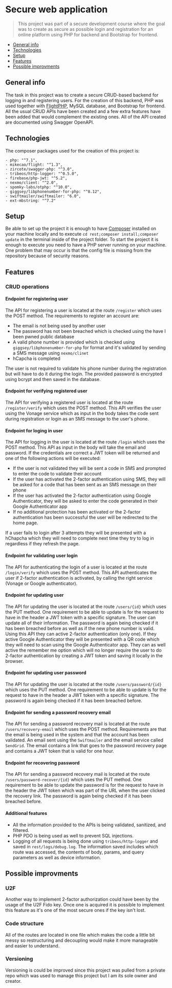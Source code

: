 # Secure web application

> This project was part of a secure development course where the goal was to create as secure as possible login and registration for an online platform using PHP for backend and Bootstrap for frontend.

- [General info](#general-info)
- [Technologies](#technologies)
- [Setup](#setup)
- [Features](#features)
- [Possible improvments](#possible-improvments)

## General info

The task in this project was to create a secure CRUD-based backend for logging in and registering users. For the creation of this backend, PHP was used together with [FlightPHP](https://flightphp.com/), MySQL database, and Bootstrap for frontend. All the usual CRUD APIs have been created and a few extra features have been added that would complement the existing ones. All of the API created are documented using Swagger OpenAPI.

## Technologies

The composer packages used for the creation of this project is:

    - php: "^7.1",
    - mikecao/flight: "^1.3",
    - zircote/swagger-php: "^3.0",
    - tribeos/http-logger: "^0.5.0",
    - firebase/php-jwt: "^5.2",
    - nexmo/client: "^2.0",
    - spomky-labs/otphp: "^10.0",
    - giggsey/libphonenumber-for-php: "^8.12",
    - swiftmailer/swiftmailer: "6.0",
    - ext-mbstring: "^7.2"

## Setup

Be able to set up the project it is enough to have [Composer](https://getcomposer.org/) installed on your machine locally and to execute `cd rest;composer install;composer update` in the terminal inside of the project folder. To start the project it is enough to execute you need to have a PHP server running on your machine. One problem that may occur is that the config file is missing from the repository because of security reasons.

## Features

### CRUD operations

#### Endpoint for registering user

The API for registering a user is located at the route `/register` which uses the POST method. The requirements to register an account are:

- The email is not being used by another user
- The password has not been breached which is checked using the have I been pwned public database
- A valid phone number is provided which is checked using `giggsey/libphonenumber-for-php` for format and it's validated by sending a SMS message using `nexmo/clinet`
- hCapcha is completed

The user is not required to validate his phone number during the registration but will have to do it during the login. The provided password is encrypted using bcrypt and then saved in the database.

#### Endpoint for verifying registered user

The API for verifying a registered user is located at the route `/register/verify` which uses the POST method. This API verifies the user using the Vonage service which as input in the body takes the code sent during registration or login as an SMS message to the user's phone.

#### Endpoint for loging in user

The API for logging in the user is located at the route `/login` which uses the POST method. This API as input in the body will take the email and password. If the credentials are correct a JWT token will be returned and one of the following actions will be executed:

- If the user is not validated they will be sent a code in SMS and prompted to enter the code to validate their account
- If the user has activated the 2-factor authentication using SMS, they will be asked for a code that has been sent as an SMS message on their phone
- If the user has activated the 2-factor authentication using Google Authenticator, they will be asked to enter the code generated in their Google Authenticator app
- If no additional protection has been activated or the 2-factor authentication has been successful the user will be redirected to the home page.

If a user fails to login after 3 attempts they will be presented with a hChapcha which they will need to complete next time they try to log in regardless if they refresh the page.

#### Endpoint for validating user login

The API for authenticating the login of a user is located at the route `/login/verify` which uses the POST method. This API authenticates the user if 2-factor authentication is activated, by calling the right service (Vonage or Google authenticator).

#### Endpoint for updating user

The API for updating the user is located at the route `/users/{id}` which uses the PUT method. One requirement to be able to update is for the request to have in the header a JWT token with a specific signature. The user can update all of their information. The password is again being checked if it has been breached before as well as if the new phone number is valid. Using this API they can active 2-factor authentication (only one). If they active Google Authenticator they will be presented with a QR code which they will need to scan using the Google Authenticator app. They can as well active the remember me option which will no longer require the user to do 2-factor authentication by creating a JWT token and saving it locally in the browser.

#### Endpoint for updating user password

The API for updating the user is located at the route `/users/password/{id}` which uses the PUT method. One requirement to be able to update is for the request to have in the header a JWT token with a specific signature. The password is again being checked if it has been breached before.

#### Endpoint for sending a password recovery email

The API for sending a password recovery mail is located at the route `/users/recovery-email` which uses the POST method. Requirements are that the email is being used in the system and that the account has been validated. An email sent using the `Swiftmailer` and the email service called `SendGrid`. The email contains a link that goes to the password recovery page and contains a JWT token that is valid for one hour.

#### Endpoint for recovering password

The API for sending a password recovery mail is located at the route `/users/password-recover/{id}` which uses the PUT method. One requirement to be able to update the password is for the request to have in the header the JWT token which was part of the URL when the user clicked the recovery link. The password is again being checked if it has been breached before.

#### Additional features

- All the information provided to the APIs is being validated, sanitized, and filtered.
- PHP PDO is being used as well to prevent SQL injections.
- Logging of all requests is being done using `tribeos/http-logger` and saved in `rest/logs/debug.log`. The information saved includes which route was accessed, the contents of body, params, and query parameters as well as device information.

## Possible improvments

### U2F

Another way to implement 2-factor authorization could have been by the usage of the U2F Fido key. Once one is acquired it is possible to implement this feature as it's one of the most secure ones if the key isn't lost.

### Code structure

All of the routes are located in one file which makes the code a little bit messy so restructuring and decoupling would make it more manageable and easier to understand.

### Versioning

Versioning is could be improved since this project was pulled from a private repo which was used to manage this project but I am its sole owner and creator.
